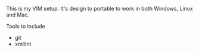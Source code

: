 This is my VIM setup.  It's design to portable to work in both Windows, Linux and Mac.

Tools to include

- git
- xmllint
